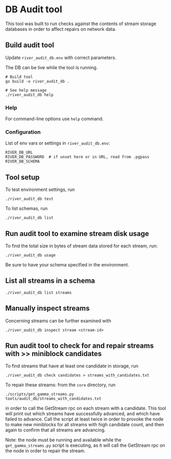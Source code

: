 # DB Audit tool

This tool was built to run checks against the contents of stream storage databases in order to affect repairs on network data.

## Build audit tool

Update `river_audit_db.env` with correct parameters.

The DB can be live while the tool is running.

    # Build tool
    go build -o river_audit_db .

    # See help message
    ./river_audit_db help

### Help

For command-line options use `help` command.

### Configuration

List of env vars or settings in `river_audit_db.env`:

    RIVER_DB_URL
    RIVER_DB_PASSWORD  # if unset here or in URL, read from .pgpass
    RIVER_DB_SCHEMA

## Tool setup

To test environment settings, run

    ./river_audit_db test

To list schemas, run

    ./river_audit_db list

## Run audit tool to examine stream disk usage

To find the total size in bytes of stream data stored for each stream, run:

    ./river_audit_db usage

Be sure to have your schema specified in the environment.

## List all streams in a schema

    ./river_audit_db list streams

## Manually inspect streams

Concerning streams can be further examined with

    ./river_audit_db inspect stream <stream-id>

## Run audit tool to check for and repair streams with >> miniblock candidates

To find streams that have at least one candidate in storage, run

    ./river_audit_db check candidates > streams_with_candidates.txt

To repair these streams: from the `core` directory, run

    ./scripts/get_gamma_streams.py tools/audit_db/streams_with_candidates.txt

in order to call the GetStream rpc on each stream with a candidate. This tool will print out which streams have successfully advanced, and which have failed to advance. Call the script at least twice in order to provoke the node to make new miniblocks for all streams with high candidate count, and then again to confirm that all streams are advancing.

Note: the node must be running and available while the `get_gamma_streams.py` script is executing, as it will call the GetStream rpc on the node in order to repair the stream.
